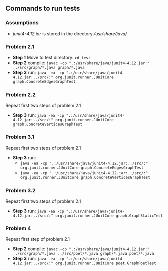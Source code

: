 ## Commands to run tests

### Assumptions

* _junit4-4.12.jar_ is stored in the directory _/usr/share/java/_

### Problem 2.1

* **Step 1** Move to test directory: ```cd test```
* **Step 2** compile: ```javac -cp ".:/usr/share/java/junit4-4.12.jar:" ../src/graph/*.java graph/*.java```
* **Step 3** run: ```java -ea -cp ".:/usr/share/java/junit4-4.12.jar:../src/:" org.junit.runner.JUnitCore graph.ConcreteEdgesGraphTest```

### Problem 2.2

Repeat first two steps of problem 2.1
* **Step 3** run: ```java -ea -cp ".:/usr/share/java/junit4-4.12.jar:../src/:" org.junit.runner.JUnitCore graph.ConcreteVerticesGraphTest```


### Problem 3.1
Repeat first two steps of problem 2.1
* **Step 3** run:
    * ```java -ea -cp ".:/usr/share/java/junit4-4.12.jar:../src/:" org.junit.runner.JUnitCore graph.ConcreteEdgesGraphTest```
    * ```java -ea -cp ".:/usr/share/java/junit4-4.12.jar:../src/:" org.junit.runner.JUnitCore graph.ConcreteVerticesGraphTest```

### Problem 3.2
Repeat first two steps of problem 2.1
* **Step 3** run: ```java -ea -cp ".:/usr/share/java/junit4-4.12.jar:../src/:" org.junit.runner.JUnitCore graph.GraphStaticTest```

### Problem 4

Repeat first step of problem 2.1
* **Step 2** compile: ```javac -cp ".:/usr/share/java/junit4-4.12.jar:" ../src/graph/*.java ../src/poet/*.java graph/*.java poet/*.java```
* **Step 3** run: ```java -ea -cp ".:/usr/share/java/junit4-4.12.jar:../src/:" org.junit.runner.JUnitCore poet.GraphPoetTest```
